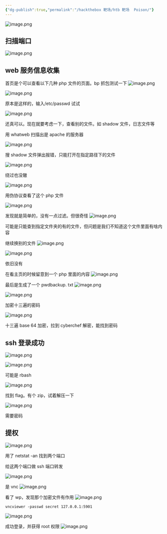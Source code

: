 ```yaml
---
{"dg-publish":true,"permalink":"/hackthebox 靶场/htb 靶场  Poison/"}
---
```



![image.png](https://s2.loli.net/2025/06/15/QlZOcgPF2mes9dL.png)

## 扫描端口
![image.png](https://s2.loli.net/2025/06/15/ECvWhnGaw2eFJdm.png)




## web 服务信息收集

首页是个可以查看以下几种 php 文件的页面。bp 抓包测试一下
![image.png](https://s2.loli.net/2025/06/15/3DHVbfphWndA9Bk.png)


![image.png](https://s2.loli.net/2025/06/15/N8G9cC5H4DVPYiR.png)

原本是这样的，输入/etc/passwd 试试

![image.png](https://s2.loli.net/2025/06/15/wN6sz3lRnub51qP.png)

还真可以。现在就要考虑一下，查看别的文件。如 shadow 文件，日志文件等

用 whatweb 扫描出是 apache 的服务器

![image.png](https://s2.loli.net/2025/06/15/kGS1ubg9pZwxe8t.png)

搜 shadow 文件弹出报错，只能打开在指定路径下的文件

![image.png](https://s2.loli.net/2025/06/15/xOg1eZKut9nQV8y.png)


绕过也没辙

![image.png](https://s2.loli.net/2025/06/15/hDjdyuTBGLz135E.png)


用伪协议查看了这个 php 文件

![image.png](https://s2.loli.net/2025/06/15/IUhn76ZGmOXbHiy.png)

发现就是简单的，没有一点过滤。但很奇怪
![image.png](https://s2.loli.net/2025/06/15/rXsRIzKMECh3lgy.png)

可能是只能查到指定文件夹的有的文件，但问题是我们不知道这个文件里面有啥内容

继续换别的文件
![image.png](https://s2.loli.net/2025/06/15/WzvHRCnTfNBuKV3.png)


![image.png](https://s2.loli.net/2025/06/15/k3cyrdDR16KIfM8.png)

依旧没有

在看主页的时候留意到一个 php 里面的内容
![image.png](https://s2.loli.net/2025/06/15/6dB51notqER4zhk.png)

最后是生成了一个 pwdbackup. txt
![image.png](https://s2.loli.net/2025/06/15/31P4eyfN7r8soxi.png)

![image.png](https://s2.loli.net/2025/06/15/ZtKBIgDsmyHWVdL.png)

加密十三遍的密码

![image.png](https://s2.loli.net/2025/06/15/VSpIHw7KqMen1NP.png)

十三遍 base 64 加密，拉到 cyberchef 解密，能找到密码


## ssh 登录成功
![image.png](https://s2.loli.net/2025/06/15/ajDPrFe2zwbRcTY.png)

![image.png](https://s2.loli.net/2025/06/15/CaoKRmfg5IeSzHt.png)

可能是 rbash

![image.png](https://s2.loli.net/2025/06/15/cEzLN1QRZ3T7XoV.png)

找到 flag。有个 zip，试着解压一下

![image.png](https://s2.loli.net/2025/06/15/5mOGj9IDAogVfyE.png)

需要密码

## 提权
![image.png](https://s2.loli.net/2025/06/15/jvSqylBefg4E8d3.png)

用了 netstat  -an 找到两个端口


给这两个端口做 ssh 端口转发

![image.png](https://s2.loli.net/2025/06/15/FcUywE3bZYzPdmM.png)

是 vnc
![image.png](https://s2.loli.net/2025/06/15/DTJGLghlEPOimBp.png)


看了 wp，发现那个加密文件有作用
![image.png](https://s2.loli.net/2025/06/15/TlOtMS5hBdc4vPq.png)


```
vncviewer -passwd secret 127.0.0.1:5901
```

![image.png](https://s2.loli.net/2025/06/15/AUEafbwHCXBngTp.png)


成功登录，并获得 root 权限
![image.png](https://s2.loli.net/2025/06/15/A8xOGKvDU9ogX4p.png)
